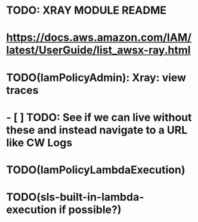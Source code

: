 # TODO: XRAY MODULE README

# https://docs.aws.amazon.com/IAM/latest/UserGuide/list_awsx-ray.html
# TODO(IamPolicyAdmin): Xray: view traces
#   - [ ] TODO: See if we can live without these and instead navigate to a URL like CW Logs
# TODO(IamPolicyLambdaExecution)
# TODO(sls-built-in-lambda-execution if possible?)